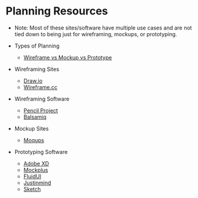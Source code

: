 # Planning Resources
- Note: Most of these sites/software have multiple use cases and are not tied down to being just for wireframing, mockups, or prototyping.
- Types of Planning

  - [Wireframe vs Mockup vs Prototype](https://www.mockplus.com/blog/post/wireframe-mockup-prototype-selection-of-prototyping-tools)

- Wireframing Sites

  - [Draw.io](https://www.draw.io/)
  - [Wireframe.cc](https://wireframe.cc/)

- Wireframing Software

  - [Pencil Project](https://pencil.evolus.vn/)
  - [Balsamiq](https://balsamiq.com/)

- Mockup Sites

  - [Moqups](https://moqups.com/)

- Prototyping Software

  - [Adobe XD](https://www.adobe.com/products/xd.html)
  - [Mockplus](https://www.mockplus.com/)
  - [FluidUI](https://www.fluidui.com/)
  - [Justinmind](https://www.justinmind.com/)
  - [Sketch](https://www.sketchapp.com/)


